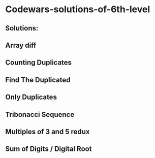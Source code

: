 # Codewars-solutions-of-6th-level
## Solutions:
## Array diff
## Counting Duplicates
## Find The Duplicated
## Only Duplicates
## Tribonacci Sequence
## Multiples of 3 and 5 redux
## Sum of Digits / Digital Root
